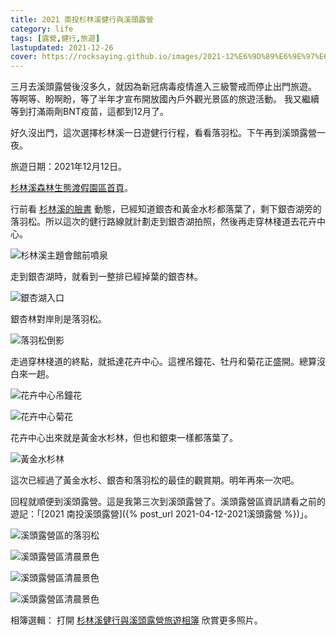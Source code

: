 ```yaml
---
title: 2021 南投杉林溪健行與溪頭露營
category: life
tags: [露營,健行,旅遊]
lastupdated: 2021-12-26
cover: https://rocksaying.github.io/images/2021-12%E6%9D%89%E6%9E%97%E6%BA%AA%E8%88%87%E6%BA%AA%E9%A0%AD/IMGP6626.jpg
---
```


三月去溪頭露營後沒多久，就因為新冠病毒疫情進入三級警戒而停止出門旅遊。
等啊等、盼啊盼，等了半年才宣布開放國內戶外觀光景區的旅遊活動。
我又繼續等到打滿兩劑BNT疫苗，這都到12月了。

好久沒出門，這次選擇杉林溪一日遊健行行程，看看落羽松。下午再到溪頭露營一夜。

<!--more-->

旅遊日期：2021年12月12日。

[杉林溪森林生態渡假園區首頁](https://www.goto307.com.tw/)。

行前看 [杉林溪的臉書](https://www.facebook.com/goto307/) 動態，已經知道銀杏和黃金水杉都落葉了，剩下銀杏湖旁的落羽松。所以這次的健行路線就計劃走到銀杏湖拍照，然後再走穿林棧道去花卉中心。

![杉林溪主題會館前噴泉](https://rocksaying.github.io/images/2021-12%E6%9D%89%E6%9E%97%E6%BA%AA%E8%88%87%E6%BA%AA%E9%A0%AD/IMGP6557.jpg)

走到銀杏湖時，就看到一整排已經掉葉的銀杏林。

![銀杏湖入口](https://rocksaying.github.io/images/2021-12%E6%9D%89%E6%9E%97%E6%BA%AA%E8%88%87%E6%BA%AA%E9%A0%AD/IMGP6589.jpg)

銀杏林對岸則是落羽松。

![落羽松倒影](https://rocksaying.github.io/images/2021-12%E6%9D%89%E6%9E%97%E6%BA%AA%E8%88%87%E6%BA%AA%E9%A0%AD/IMGP6626.jpg)

走過穿林棧道的終點，就抵達花卉中心。這裡吊鐘花、牡丹和菊花正盛開。總算沒白來一趟。

![花卉中心吊鐘花](https://rocksaying.github.io/images/2021-12%E6%9D%89%E6%9E%97%E6%BA%AA%E8%88%87%E6%BA%AA%E9%A0%AD/IMGP6711.jpg)

![花卉中心菊花](https://rocksaying.github.io/images/2021-12%E6%9D%89%E6%9E%97%E6%BA%AA%E8%88%87%E6%BA%AA%E9%A0%AD/IMGP6723.jpg)

花卉中心出來就是黃金水杉林，但也和銀束一樣都落葉了。

![黃金水杉林](https://rocksaying.github.io/images/2021-12%E6%9D%89%E6%9E%97%E6%BA%AA%E8%88%87%E6%BA%AA%E9%A0%AD/IMGP6753.jpg)

這次已經過了黃金水杉、銀杏和落羽松的最佳的觀賞期。明年再來一次吧。

回程就順便到溪頭露營。這是我第三次到溪頭露營了。溪頭露營區資訊請看之前的遊記：「[2021 南投溪頭露營]({% post_url 2021-04-12-2021溪頭露營 %})」。

![溪頭露營區的落羽松](https://rocksaying.github.io/images/2021-12%E6%9D%89%E6%9E%97%E6%BA%AA%E8%88%87%E6%BA%AA%E9%A0%AD/IMGP6787.jpg)

![溪頭露營區清晨景色](https://rocksaying.github.io/images/2021-12%E6%9D%89%E6%9E%97%E6%BA%AA%E8%88%87%E6%BA%AA%E9%A0%AD/IMGP6792.jpg)

![溪頭露營區清晨景色](https://rocksaying.github.io/images/2021-12%E6%9D%89%E6%9E%97%E6%BA%AA%E8%88%87%E6%BA%AA%E9%A0%AD/IMGP6801.jpg)

![溪頭露營區清晨景色](https://rocksaying.github.io/images/2021-12%E6%9D%89%E6%9E%97%E6%BA%AA%E8%88%87%E6%BA%AA%E9%A0%AD/IMGP6810.jpg)

相簿選輯：
打開 [杉林溪健行與溪頭露營旅遊相簿](https://photos.app.goo.gl/gjUArPxaCbvEbTb66) 欣賞更多照片。

